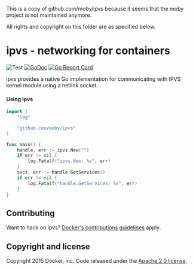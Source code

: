 
This is a copy of github.com/moby/ipvs because it seems that the moby project is not maintained anymore.

All rights and copyright on this folder are as specified below.

# ipvs - networking for containers

![Test](https://github.com/moby/ipvs/workflows/Test/badge.svg) [![GoDoc](https://godoc.org/github.com/moby/ipvs?status.svg)](https://godoc.org/github.com/moby/ipvs) [![Go Report Card](https://goreportcard.com/badge/github.com/moby/ipvs)](https://goreportcard.com/report/github.com/moby/ipvs)

ipvs provides a native Go implementation for communicating with IPVS kernel module using a netlink socket.



#### Using ipvs

```go
import (
	"log"

	"github.com/moby/ipvs"
)

func main() {
	handle, err := ipvs.New("")
	if err != nil {
		log.Fatalf("ipvs.New: %s", err)
	}
	svcs, err := handle.GetServices()
	if err != nil {
		log.Fatalf("handle.GetServices: %s", err)
	}
}
```

## Contributing

Want to hack on ipvs? [Docker's contributions guidelines](https://github.com/docker/docker/blob/master/CONTRIBUTING.md) apply.

## Copyright and license

Copyright 2015 Docker, inc. Code released under the [Apache 2.0 license](LICENSE).
